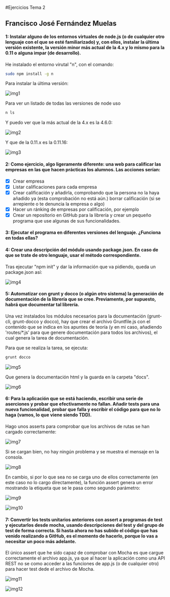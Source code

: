 #Ejercicios Tema 2
## Francisco José Fernández Muelas


#### 1: Instalar alguno de los entornos virtuales de node.js (o de cualquier otro lenguaje con el que se esté familiarizado) y, con ellos, instalar la última versión existente, la versión minor más actual de la 4.x y lo mismo para la 0.11 o alguna impar (de desarrollo).

He instalado el entorno virutal "n", con el comando:

``` bash
sudo npm install -g n
```
Para instalar la última versión:

![img1](https://github.com/fjfernandez93/EjerciciosIV/blob/master/tema2/capturas/img1.png)

Para ver un listado de todas las versiones de node uso

``` bash
n ls
```
Y puedo ver que la más actual de la 4.x es la 4.6.0:

![img2](https://github.com/fjfernandez93/EjerciciosIV/blob/master/tema2/capturas/img2.png)


Y que de la 0.11.x es la 0.11.16:

![img3](https://github.com/fjfernandez93/EjerciciosIV/blob/master/tema2/capturas/img3.png)


#### 2: Como ejercicio, algo ligeramente diferente: una web para calificar las empresas en las que hacen prácticas los alumnos. Las acciones serían:

- [x] Crear empresa
- [x] Listar calificaciones para cada empresa
- [x] Crear calificación y añadirla, comprobando que la persona no la   haya añadido ya (esta comprobación no está aún.)
borrar calificación (si se arrepiente o te denuncia la empresa o algo)
- [x] Hacer un ránking de empresas por calificación, por ejemplo
- [x] Crear un repositorio en GitHub para la librería y crear un pequeño programa que use algunas de sus funcionalidades.

#### 3: Ejecutar el programa en diferentes versiones del lenguaje. ¿Funciona en todas ellas?

#### 4: Crear una descripción del módulo usando package.json. En caso de que se trate de otro lenguaje, usar el método correspondiente.

Tras ejecutar "npm init" y dar la información que va pidiendo, queda un package.json así:

![img4](https://github.com/fjfernandez93/EjerciciosIV/blob/master/tema2/capturas/img4.png)



#### 5: Automatizar con grunt y docco (o algún otro sistema) la generación de documentación de la librería que se cree. Previamente, por supuesto, habrá que documentar tal librería.

Una vez instalados los módulos necesarios para la documentación (grunt-cli, grunt-docco y docco), hay que crear el archivo Gruntfile.js con el contenido que se indica en los apuntes de teoría (y en mi caso, añadiendo   'routes/\*.js' para que genere documentación para todos los archivos), el cual genera la tarea de documentación.

Para que se realiza la tarea, se ejecuta:

``` bash
grunt docco
```

![img5](https://github.com/fjfernandez93/EjerciciosIV/blob/master/tema2/capturas/img5.png)

Que genera la documentación html y la guarda en la carpeta "docs".

![img6](https://github.com/fjfernandez93/EjerciciosIV/blob/master/tema2/capturas/img6.png)


#### 6: Para la aplicación que se está haciendo, escribir una serie de aserciones y probar que efectivamente no fallan. Añadir tests para una nueva funcionalidad, probar que falla y escribir el código para que no lo haga (vamos, lo que viene siendo TDD).


Hago unos asserts para comprobar que los archivos de rutas se han cargado correctamente:

![img7](https://github.com/fjfernandez93/EjerciciosIV/blob/master/tema2/capturas/img7.png)

Si se cargan bien, no hay ningún problema y se muestra el mensaje en la consola.

![img8](https://github.com/fjfernandez93/EjerciciosIV/blob/master/tema2/capturas/img8.png)

En cambio, si por lo que sea no se carga uno de ellos correctamente (en este caso no lo cargo directamente), la función assert genera un error mostrando la etiqueta que se le pasa como segundo parámetro:

![img9](https://github.com/fjfernandez93/EjerciciosIV/blob/master/tema2/capturas/img9.png)

![img10](https://github.com/fjfernandez93/EjerciciosIV/blob/master/tema2/capturas/img10.png)

#### 7: Convertir los tests unitarios anteriores con assert a programas de test y ejecutarlos desde mocha, usando descripciones del test y del grupo de test de forma correcta. Si hasta ahora no has subido el código que has venido realizando a GitHub, es el momento de hacerlo, porque lo vas a necesitar un poco más adelante.


El único assert que he sido capaz de comprobar con Mocha es que cargue correctamente el archivo app.js, ya que al hacer la aplicación como una API REST no se como acceder a las funciones de app.js (o de cualquier otro) para hacer test dede el archivo de Mocha.

![img11](https://github.com/fjfernandez93/EjerciciosIV/blob/master/tema2/capturas/img11.png)

![img12](https://github.com/fjfernandez93/EjerciciosIV/blob/master/tema2/capturas/img12.png)
